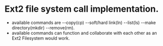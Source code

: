 # Ext2 file system call implementation.
- available commands are --copy(cp) --soft/hard link(ln) --list(ls) --make directory(mkdir) --remove(rm).
- available commands can function and collaborate with each other as an Ext2 Filesystem would work.
